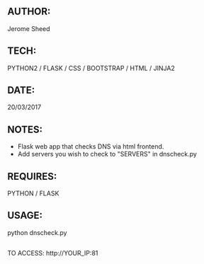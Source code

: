 ## AUTHOR: 

Jerome Sheed				          

## TECH: 

PYTHON2 / FLASK / CSS / BOOTSTRAP / HTML / JINJA2

## DATE: 

20/03/2017                                        

## NOTES: 

* Flask web app that checks DNS via html frontend. 
* Add servers you wish to check to "SERVERS" in dnscheck.py      

## REQUIRES: 

PYTHON / FLASK

## USAGE: 

python dnscheck.py

## 

TO ACCESS: http://YOUR_IP:81                     
